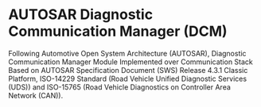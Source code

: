 # AUTOSAR Diagnostic Communication Manager (DCM)
 Following Automotive Open System Architecture (AUTOSAR), Diagnostic Communication Manager Module Implemented over Communication Stack Based on AUTOSAR Specification Document (SWS) Release 4.3.1 Classic Platform, ISO-14229 Standard (Road Vehicle Unified Diagnostic Services (UDS)) and ISO-15765 (Road Vehicle Diagnostics on Controller Area Network (CAN)).
